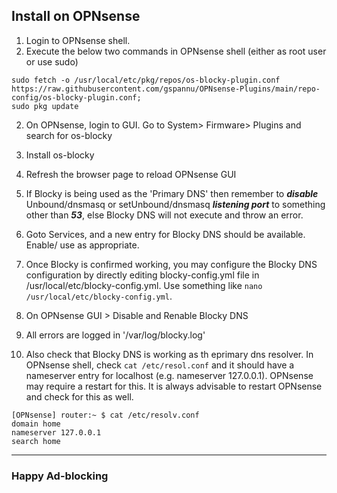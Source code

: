 ## Install on OPNsense

1. Login to OPNsense shell.
2. Execute the below two commands in OPNsense shell (either as root user or use sudo)

```
sudo fetch -o /usr/local/etc/pkg/repos/os-blocky-plugin.conf https://raw.githubusercontent.com/gspannu/OPNsense-Plugins/main/repo-config/os-blocky-plugin.conf;
sudo pkg update
```

2. On OPNsense, login to GUI. Go to System> Firmware> Plugins and search for os-blocky
3. Install os-blocky
4. Refresh the browser page to reload OPNsense GUI

5. If Blocky is being used as the 'Primary DNS' then remember to _**disable**_ Unbound/dnsmasq or setUnbound/dnsmasq _**listening port**_ to something other than _**53**_, else Blocky DNS will not execute and throw an error.
6. Goto Services, and a new entry for Blocky DNS should be available. Enable/ use as appropriate.
7. Once Blocky is confirmed working, you may configure the Blocky DNS configuration by directly editing blocky-config.yml file in /usr/local/etc/blocky-config.yml. Use something like `nano /usr/local/etc/blocky-config.yml`.
8. On OPNsense GUI > Disable and Renable Blocky DNS
9. All errors are logged in '/var/log/blocky.log'
10. Also check that Blocky DNS is working as th eprimary dns resolver. In OPNsense shell, check `cat /etc/resol.conf` and it should have a nameserver entry for localhost (e.g. nameserver 127.0.0.1). OPNsense may require a restart for this. It is always advisable to restart OPNsense and check for this as well.
```
[OPNsense] router:~ $ cat /etc/resolv.conf 
domain home
nameserver 127.0.0.1
search home
```
   ---
   
### Happy Ad-blocking
